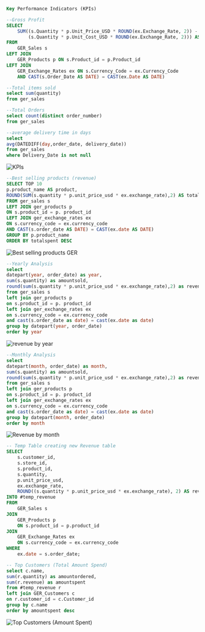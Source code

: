 ```sql
Key Performance Indicators (KPIs)

--Gross Profit
SELECT 
    SUM((s.Quantity * p.Unit_Price_USD * ROUND(ex.Exchange_Rate, 2)) - 
        (s.Quantity * p.Unit_Cost_USD * ROUND(ex.Exchange_Rate, 2))) AS GrossProfit
FROM 
    GER_Sales s
LEFT JOIN 
    GER_Products p ON s.Product_id = p.Product_id
LEFT JOIN 
    GER_Exchange_Rates ex ON s.Currency_Code = ex.Currency_Code
    AND CAST(s.Order_Date AS DATE) = CAST(ex.Date AS DATE)
```

```sql
--Total items sold
select sum(quantity)
from ger_sales
```

```sql
--Total Orders
select count(distinct order_number) 
from ger_sales
```

```sql
--average delivery time in days
select 
avg(DATEDIFF(day,order_date, delivery_date))
from ger_sales
where Delivery_Date is not null
```
![KPIs](https://github.com/user-attachments/assets/e544f9ad-91c5-480b-92d4-2e68e8461068)

```sql
--Best selling products (revenue)
SELECT TOP 10 
p.product_name AS product,
ROUND(SUM(s.quantity * p.unit_price_usd * ex.exchange_rate),2) AS totalspent
FROM ger_sales s
LEFT JOIN ger_products p 
ON s.product_id = p. product_id
LEFT JOIN ger_exchange_rates ex 
ON s.currency_code = ex.currency_code
AND CAST(s.order_date AS DATE) = CAST(ex.date AS DATE)
GROUP BY p.product_name
ORDER BY totalspent DESC
```
![Best selling products GER](https://github.com/user-attachments/assets/063c11d6-c622-42a9-bef7-28fd9de3ced0)

```sql
--Yearly Analysis
select 
datepart(year, order_date) as year,
sum(s.quantity) as amountsold,
round(sum(s.quantity * p.unit_price_usd * ex.exchange_rate),2) as revenue
from ger_sales s
left join ger_products p 
on s.product_id = p. product_id
left join ger_exchange_rates ex 
on s.currency_code = ex.currency_code
and cast(s.order_date as date) = cast(ex.date as date)
group by datepart(year, order_date)
order by year
```
![revenue by year](https://github.com/user-attachments/assets/f55fedae-a502-4a20-91b0-32aa02c72ed9)

```sql
--Monthly Analysis
select 
datepart(month, order_date) as month,
sum(s.quantity) as amountsold,
round(sum(s.quantity * p.unit_price_usd * ex.exchange_rate),2) as revenue
from ger_sales s
left join ger_products p 
on s.product_id = p. product_id
left join ger_exchange_rates ex 
on s.currency_code = ex.currency_code
and cast(s.order_date as date) = cast(ex.date as date)
group by datepart(month, order_date)
order by month
```
![Revenue by month](https://github.com/user-attachments/assets/11ed6eec-08cb-4956-a54e-83f1d648a278)

```sql
-- Temp Table creating new Revenue table 
SELECT 
    s.customer_id,
    s.store_id,
    s.product_id,
    s.quantity,
    p.unit_price_usd,
    ex.exchange_rate,
    ROUND((s.quantity * p.unit_price_usd * ex.exchange_rate), 2) AS revenue
INTO #temp_revenue 
FROM
    GER_Sales s
JOIN
    GER_Products p
    ON s.product_id = p.product_id
JOIN
    GER_Exchange_Rates ex
    ON s.currency_code = ex.currency_code
WHERE
    ex.date = s.order_date;
```

```sql
-- Top Customers (Total Amount Spend)
select c.name,
sum(r.quantity) as amountordered,
sum(r.revenue) as amountspent
from #temp_revenue r
left join GER_Customers c 
on r.customer_id = c.Customer_id
group by c.name
order by amountspent desc
```
![Top Customers (Amount Spent)](https://github.com/user-attachments/assets/70a31017-2826-49a3-a13e-39f0b1250012)

